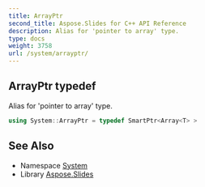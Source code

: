 ```yaml
---
title: ArrayPtr
second_title: Aspose.Slides for C++ API Reference
description: Alias for 'pointer to array' type.
type: docs
weight: 3758
url: /system/arrayptr/
---
```

## ArrayPtr typedef


Alias for 'pointer to array' type.

```cpp
using System::ArrayPtr = typedef SmartPtr<Array<T> >
```


## See Also

* Namespace [System](../)
* Library [Aspose.Slides](../../)